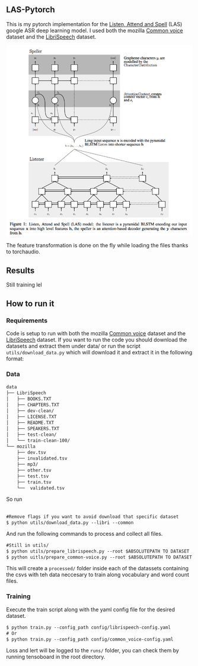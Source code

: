## LAS-Pytorch

This is my pytorch implementation for the [Listen, Attend and Spell](https://arxiv.org/abs/1508.01211v2) (LAS) google ASR deep learning model. I used both the mozilla [Common voice](https://voice.mozilla.org/en/datasets) dataset and the [LibriSpeech](https://www.openslr.org/12) dataset.

![LAS Network architecture](img/las.png)

The feature transformation is done on the fly while loading the files thanks to torchaudio.

## Results

Still training lel

## How to run it

### Requirements
Code is setup to run with both the mozilla [Common voice](https://voice.mozilla.org/en/datasets) dataset and the [LibriSpeech](https://www.openslr.org/12) dataset. If you want to run the code you should download the datasets and extract them under data/ or run the script `utils/download_data.py` which will download it and extract it in the following format:

### Data
```
data
├── LibriSpeech
│   ├── BOOKS.TXT
│   ├── CHAPTERS.TXT
│   ├── dev-clean/
│   ├── LICENSE.TXT
│   ├── README.TXT
│   ├── SPEAKERS.TXT
│   ├── test-clean/
│   └── train-clean-100/
└── mozilla
    ├── dev.tsv
    ├── invalidated.tsv
    ├── mp3/
    ├── other.tsv
    ├── test.tsv
    ├── train.tsv
    └──  validated.tsv
```

So run
```

#Remove flags if you want to avoid download that specific dataset
$ python utils/download_data.py --libri --common
```

And run the following commands to process and collect all files.

```
#Still in utils/
$ python utils/prepare_librispeech.py --root $ABSOLUTEPATH TO DATASET
$ python uitls/prepare_common-voice.py --root $ABSOLUTEPATH TO DATASET
```
This will create a `processed/` folder inside each of the datassets containing the csvs with teh data neccesary to train along vocabulary and word count files.

### Training
Execute the train script along with the yaml config file for the desired dataset.
```
$ python train.py --config_path config/librispeech-config.yaml
# Or
$ python train.py --config_path config/common_voice-config.yaml
```

Loss and lert will be logged to the `runs/` folder, you can check them by running tensoboard in the root directory.
